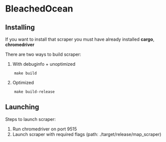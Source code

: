 # BleachedOcean
## Installing
If you want to install that scraper you must have already installed **cargo**, **chromedriver**

There are two ways to build scraper:
1. With debuginfo + unoptimized
```shell
    make build
```

2. Optimized
```shell
    make build-release
```

## Launching
Steps to launch scraper:
1. Run chromedriver on port 9515
2. Launch scraper with required flags (path: ./target/release/map_scraper)